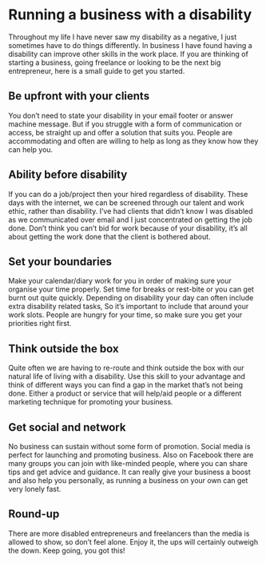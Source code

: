 # Running a business with a disability
Throughout my life I have never saw my disability as a negative, I just sometimes have to do things differently. In business I have found having a disability can improve other skills in the work place. If you are thinking of starting a business, going freelance or looking to be the next big entrepreneur, here is a small guide to get you started.

## Be upfront with your clients
You don’t need to state your disability in your email footer or answer machine message. But if you struggle with a form of communication or access, be straight up and offer a solution that suits you. People are accommodating and often are willing to help as long as they know how they can help you.

## Ability before disability
If you can do a job/project then your hired regardless of disability. These days with the internet, we can be screened through our talent and work ethic, rather than disability. I’ve had clients that didn’t know I was disabled as we communicated over email and I just concentrated on getting the job done. Don’t think you can’t bid for work because of your disability, it’s all about getting the work done that the client is bothered about.

## Set your boundaries
Make your calendar/diary work for you in order of making sure your organise your time properly. Set time for breaks or rest-bite or you can get burnt out quite quickly. Depending on disability your day can often include extra disability related tasks, So it’s important to include that around your work slots. People are hungry for your time, so make sure you get your priorities right first.

## Think outside the box
Quite often we are having to re-route and think outside the box with our natural life of living with a disability. Use this skill to your advantage and think of different ways you can find a gap in the market that’s not being done. Either a product or service that will help/aid people or a different marketing technique for promoting your business.

## Get social and network
No business can sustain without some form of promotion. Social media is perfect for launching and promoting business. Also on Facebook there are many groups you can join with like-minded people, where you can share tips and get advice and guidance. It can really give your business a boost and also help you personally, as running a business on your own can get very lonely fast. 

## Round-up
There are more disabled entrepreneurs and freelancers than the media is allowed to show, so don’t feel alone. Enjoy it, the ups will certainly outweigh the down. Keep going, you got this!